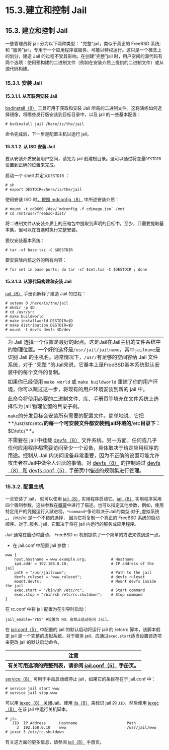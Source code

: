 # 15.3.建立和控制 Jail

## 15.3. 建立和控制 Jail

一些管理员将 jail 分为以下两种类型： "完整"jail，类似于真正的 FreeBSD 系统; 和 "服务"jail，专用于一个应用程序或服务，可能以特权运行。这只是一个概念上的划分，建造 Jail 的过程不受其影响。在创建"完整"jail 时，用户空间的源代码有两个选项：使用预构建的二进制文件（例如在安装介质上提供的二进制文件）或从源代码构建。

### 15.3.1. 安装 Jail

#### 15.3.1.1. 从互联网安装 Jail

[bsdinstall（8）](https://www.freebsd.org/cgi/man.cgi?query=bsdinstall\&sektion=8\&format=html) 工具可用于获取和安装 Jail 所需的二进制文件。这将演练如何选择镜像，将哪些发行版安装到目标目录中，以及 jail 的一些基本配置：

```
# bsdinstall jail /here/is/the/jail
```

命令完成后，下一步是配置主机以运行 jail。

#### 15.3.1.2. 从 ISO 安装 Jail

要从安装介质安装用户空间，请先为 jail 创建根目录。这可以通过将变量`DESTDIR`设置到正确的位置来完成。

启动一个 shell 并定义`DESTDIR` ：

```
# sh
# export DESTDIR=/here/is/the/jail
```

使用安装 ISO 时[，按照 mdconfig（8）](https://www.freebsd.org/cgi/man.cgi?query=mdconfig\&sektion=8\&format=html) 中所述安装介质：

```
# mount -t cd9660 /dev/`mdconfig -f cdimage.iso` /mnt
# cd /mnt/usr/freebsd-dist/
```

将二进制文件从安装介质上的压缩包中提取到声明的目标中。至少，只需要提取基本集，但可以在首选时执行完整安装。

要仅安装基本系统：

```
# tar -xf base.txz -C $DESTDIR
```

要安装除内核之外的所有内容：

```
# for set in base ports; do tar -xf $set.txz -C $DESTDIR ; done
```

#### 15.3.1.3. 从源代码构建和安装 Jail

[jail（8）](https://www.freebsd.org/cgi/man.cgi?query=jail\&sektion=8\&format=html) 手册页解释了建造 Jail 的过程：

```
# setenv D /here/is/the/jail
# mkdir -p $D
# cd /usr/src
# make buildworld  
# make installworld DESTDIR=$D  
# make distribution DESTDIR=$D  
# mount -t devfs devfs $D/dev
```

|                                                                                                                                                                                                                                                                                                                                                                                                                                                                                                    |
| -------------------------------------------------------------------------------------------------------------------------------------------------------------------------------------------------------------------------------------------------------------------------------------------------------------------------------------------------------------------------------------------------------------------------------------------------------------------------------------------------- |
| 为 Jail 选择一个位置是最好的起点。这是Jail在Jail主机的文件系统中的物理位置。一个好的选择是`/usr/jail/jailname`，其中`jailname`是识别 Jail 的主机名。通常情况下，`/usr/`有足够的空间容纳 Jail 文件系统，对于 "完整 "的Jail来说，它基本上是FreeBSD基本系统默认安装中的每个文件的复制。                                                                                                                                                                                                                                                                                                                  |
| 如果你已经使用 `make world` 或 `make buildworld` 重建了你的用户环境，你可以跳过这一步，将现有的用户环境安装到新的 jail 中。                                                                                                                                                                                                                                                                                                                                                                                                                  |
| 此命令将使用必要的二进制文件、库、手册页等填充在文件系统上选择作为 jail 物理位置的目录子树。                                                                                                                                                                                                                                                                                                                                                                                                                                                  |
| `make`的分发目标会安装所有需要的配置文件。简单地说，它把\*\*/usr/src/etc/**的每一个可安装文件都安装到jail环境的**/etc**目录下：**$D/etc/\*\*。                                                                                                                                                                                                                                                                                                                                                                                                   |
| 不需要在 jail 中挂载 [devfs（8）](https://www.freebsd.org/cgi/man.cgi?query=devfs\&sektion=8\&format=html) 文件系统。另一方面，任何或几乎任何应用程序都需要访问至少一个设备，具体取决于给定应用程序的用途。控制从 Jail 内访问设备非常重要，因为不正确的设置可能允许攻击者在Jail中做令人讨厌的事情。对 [devfs（8）](https://www.freebsd.org/cgi/man.cgi?query=devfs\&sektion=8\&format=html) 的控制通过 [devfs（8） 和](https://www.freebsd.org/cgi/man.cgi?query=devfs\&sektion=8\&format=html) [devfs.conf（5）](https://www.freebsd.org/cgi/man.cgi?query=devfs.conf\&sektion=5\&format=html) 手册页中描述的规则集进行管理。 |

### 15.3.2. 配置主机

一旦安装了 jail， 就可以使用 [jail（8）](https://www.freebsd.org/cgi/man.cgi?query=jail\&sektion=8\&format=html) 实用程序启动它。[jail（8）](https://www.freebsd.org/cgi/man.cgi?query=jail\&sektion=8\&format=html) 实用程序采用四个强制参数，这些参数在[概要](https://docs.freebsd.org/en/books/handbook/Jail/#Jail-synopsis)中进行了描述。也可以指定其他参数，例如，使用特定用户的凭据运行入狱进程。`*command*`争论取决于Jail的类型;对于_虚拟系统_， /etc/rc 是一个不错的选择， 因为它将复制一个真正的 FreeBSD 系统的启动顺序。对于_服务_ jail，它取决于将在 jail 内运行的服务或应用程序。

Jail 通常在启动时启动， FreeBSD rc 机制提供了一个简单的方法来做到这一点。

*   在 jail.conf 中配置 jail 参数：

```
www {
    host.hostname = www.example.org;           # Hostname
    ip4.addr = 192.168.0.10;                   # IP address of the jail
    path = "/usr/jail/www";                    # Path to the jail
    devfs_ruleset = "www_ruleset";             # devfs ruleset
    mount.devfs;                               # Mount devfs inside the jail
    exec.start = "/bin/sh /etc/rc";            # Start command
    exec.stop = "/bin/sh /etc/rc.shutdown";    # Stop command
}
```


在 rc.conf 中将 jail 配置为在引导时启动：

```
jail_enable="YES" #设置为 NO，会禁止启动任何 Jail。
```
在 [jail.conf（5）](https://www.freebsd.org/cgi/man.cgi?query=jail.conf&sektion=5&format=html) 中配置的 jail 的默认启动将运行 jail 的 /etc/rc 脚本，该脚本假定 jail 是一个完整的虚拟系统。对于服务 jail，应通过`exec.start`适当设置该选项来更改 jail 的默认启动命令。

| 注意|
| ------------------------------------------------------------ |
| **有关可用选项的完整列表，请参阅 [jail.conf（5）](https://www.freebsd.org/cgi/man.cgi?query=jail.conf&sektion=5&format=html) 手册页。** |

[service（8）](https://www.freebsd.org/cgi/man.cgi?query=service&sektion=8&format=html) 可用于手动启动或停止 jail，如果它的条目存在于 jail.conf 中：

```
# service jail start www
# service jail stop www
```
可以用 [jexec（8） 关闭](https://www.freebsd.org/cgi/man.cgi?query=jexec&sektion=8&format=html)Jail。使用 [jls（8）](https://www.freebsd.org/cgi/man.cgi?query=jls&sektion=8&format=html) 来标识 jail 的 `JID`，然后使用 [jexec（8）](https://www.freebsd.org/cgi/man.cgi?query=jexec&sektion=8&format=html) 在该 jail 中运行关机脚本。

```
# jls
   JID  IP Address      Hostname                      Path
     3  192.168.0.10    www                           /usr/jail/www
# jexec 3 /etc/rc.shutdown
```
有关这方面的更多信息，请参阅 [jail（8）](https://www.freebsd.org/cgi/man.cgi?query=jail&sektion=8&format=html) 手册页。
